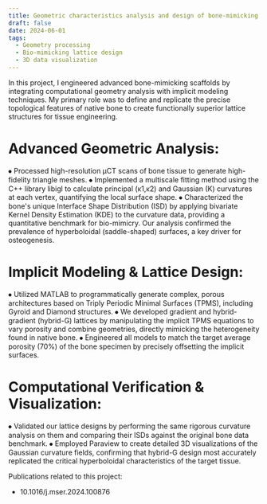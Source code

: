 ```yaml
---
title: Geometric characteristics analysis and design of bone-mimicking lattices
draft: false
date: 2024-06-01
tags:
  - Geometry processing
  - Bio-mimicking lattice design
  - 3D data visualization
---
```


In this project, I engineered advanced bone-mimicking scaffolds by integrating computational geometry analysis with implicit modeling techniques. My primary role was to define and replicate the precise topological features of native bone to create functionally superior lattice structures for tissue engineering.

<!-- ![Project Graphic Abstract](featured.png "Project Graphic Abstract") -->

# Advanced Geometric Analysis:
⦁ Processed high-resolution µCT scans of bone tissue to generate high-fidelity triangle meshes.
⦁ Implemented a multiscale fitting method using the C++ library libigl to calculate principal (κ1​,κ2​) and Gaussian (K) curvatures at each vertex, quantifying the local surface shape.
⦁ Characterized the bone's unique Interface Shape Distribution (ISD) by applying bivariate Kernel Density Estimation (KDE) to the curvature data, providing a quantitative benchmark for bio-mimicry. Our analysis confirmed the prevalence of hyperboloidal (saddle-shaped) surfaces, a key driver for osteogenesis.

# Implicit Modeling & Lattice Design:
⦁ Utilized MATLAB to programmatically generate complex, porous architectures based on Triply Periodic Minimal Surfaces (TPMS), including Gyroid and Diamond structures.
⦁ We developed gradient and hybrid-gradient (hybrid-G) lattices by manipulating the implicit TPMS equations to vary porosity and combine geometries, directly mimicking the heterogeneity found in native bone.
⦁ Engineered all models to match the target average porosity (70%) of the bone specimen by precisely offsetting the implicit surfaces.

# Computational Verification & Visualization:
⦁ Validated our lattice designs by performing the same rigorous curvature analysis on them and comparing their ISDs against the original bone data benchmark.
⦁ Employed Paraview to create detailed 3D visualizations of the Gaussian curvature fields, confirming that hybrid-G design most accurately replicated the critical hyperboloidal characteristics of the target tissue.

Publications related to this project:
- 10.1016/j.mser.2024.100876

<!--more-->
